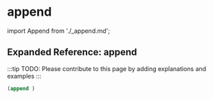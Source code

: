 # append

import Append from './_append.md';

<Append />

## Expanded Reference: append

:::tip
TODO: Please contribute to this page by adding explanations and examples
:::

```lisp
(append )
```
